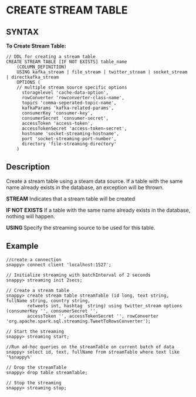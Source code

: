# CREATE STREAM TABLE

## SYNTAX

**To Create Stream Table:**

```
// DDL for creating a stream table
CREATE STREAM TABLE [IF NOT EXISTS] table_name
    (COLUMN_DEFINITION)
    USING kafka_stream | file_stream | twitter_stream | socket_stream | directkafka_stream
    OPTIONS (
    // multiple stream source specific options
      storagelevel 'cache-data-option',
      rowConverter 'rowconverter-class-name',
      topics 'comma-seperated-topic-name',
      kafkaParams 'kafka-related-params',
      consumerKey 'consumer-key',
      consumerSecret 'consumer-secret',
      accessToken 'access-token',
      accessTokenSecret 'access-token-secret',
      hostname 'socket-streaming-hostname',
      port 'socket-streaming-port-number',
      directory 'file-streaming-directory'
	)
```

## Description

Create a stream table using a steam data source. If a table with the same name already exists in the database, an exception will be thrown.

**STREAM**
    Indicates that a stream table will be created

**IF NOT EXISTS**
    If a table with the same name already exists in the database, nothing will happen.

**USING <data source>**
    Specify the streaming source to be used for this table. 

## Example

```
//create a connection
snappy> connect client 'localhost:1527';

// Initialize streaming with batchInterval of 2 seconds
snappy> streaming init 2secs;

// Create a stream table
snappy> create stream table streamTable (id long, text string, fullName string, country string,
        retweets int, hashtag  string) using twitter_stream options (consumerKey '', consumerSecret '',
        accessToken '', accessTokenSecret '', rowConverter 'org.apache.spark.sql.streaming.TweetToRowsConverter');

// Start the streaming
snappy> streaming start;

//Run ad-hoc queries on the streamTable on current batch of data
snappy> select id, text, fullName from streamTable where text like '%snappy%'

// Drop the streamTable
snappy> drop table streamTable;

// Stop the streaming
snappy> streaming stop;
```



